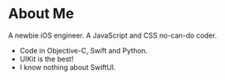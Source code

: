 # About Me

A newbie iOS engineer.
A JavaScript and CSS no-can-do coder.


* Code in Objective-C, Swift and Python.
* UIKit is the best!
* I know nothing about SwiftUI.




